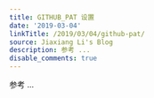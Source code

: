 ```yaml
---
title: GITHUB_PAT 设置
date: '2019-03-04'
linkTitle: /2019/03/04/github-pat/
source: Jiaxiang Li's Blog
description: 参考 ...
disable_comments: true
---
```

参考 ...
